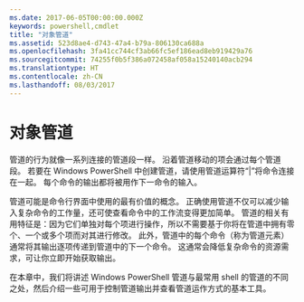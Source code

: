 ```yaml
---
ms.date: 2017-06-05T00:00:00.000Z
keywords: powershell,cmdlet
title: "对象管道"
ms.assetid: 523d8ae4-d743-47a4-b79a-806130ca688a
ms.openlocfilehash: 3fa41cc744cf3ab66fc5ef186ead8eb919429a76
ms.sourcegitcommit: 74255f0b5f386a072458af058a15240140acb294
ms.translationtype: HT
ms.contentlocale: zh-CN
ms.lasthandoff: 08/03/2017
---
```

# <a name="object-pipeline"></a>对象管道
管道的行为就像一系列连接的管道段一样。 沿着管道移动的项会通过每个管道段。 若要在 Windows PowerShell 中创建管道，请使用管道运算符“|”将命令连接在一起。 每个命令的输出都将被用作下一命令的输入。

管道可能是命令行界面中使用的最有价值的概念。 正确使用管道不仅可以减少输入复杂命令的工作量，还可使查看命令中的工作流变得更加简单。 管道的相关有用特征是：因为它们单独对每个项进行操作，所以不需要基于你将在管道中拥有零个、一个或多个项而对其进行修改。 此外，管道中的每个命令（称为管道元素）通常将其输出逐项传递到管道中的下一个命令。 这通常会降低复杂命令的资源需求，可让你立即开始获取输出。

在本章中，我们将讲述 Windows PowerShell 管道与最常用 shell 的管道的不同之处，然后介绍一些可用于控制管道输出并查看管道运作方式的基本工具。

